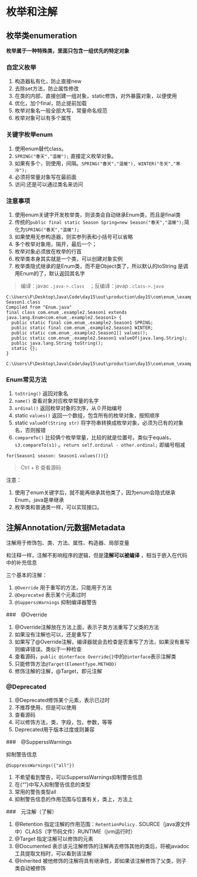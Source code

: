 # 枚举和注解

## 枚举类enumeration

**枚举属于一种特殊类，里面只包含一组优先的特定对象**

### 自定义枚举

1. 构造器私有化，防止直接new
2. 去除set方法，防止属性修改
3. 在类的内部，直接创建一组对象，static修饰，对外暴露对象，以便使用
4. 优化，加个final，防止提前加载
5. 枚举对象名一般全部大写，常量命名规范
6. 枚举对象可以有多个属性

### 关键字枚举enum

1. 使用enum替代class。
2. `SPRING("春天","温暖");` 直接定义枚举对象。
3. 如果有多个，则使用，间隔。`SPRING("春天","温暖"), WINTER("冬天","寒冷");`
4. 必须将常量对象写在最前面
5. 访问:还是可以通过类名来访问

### 注意事项

1. 使用enum关键字开发枚举类，则该类会自动继承Enum类，而且是final类
2. 传统的`public final static Season Spring=new Season("春天","温暖");`简化为`SPRING("春天","温暖");`
3. 如果使用无参构造器，则实参列表和小括号可以省略
4. 多个枚举对象用，隔开，最后一个；
5. 枚举对象必须放在枚举的行首
6. 枚举类本身其实就是一个类，可以创建对象实例
7. 枚举类隐式继承的是Enum类，而不是Object类了，所以默认的toString 是调用Enum的了，默认返回其名字

> 编译：javac `.java->.class`　；反编译：javap `.class->.java`  

```
C:\Users\F\Desktop\Java\Code\day15\out\production\day15\com\enum_\example2>javap Season1.class
Compiled from "Enum.java"
final class com.enum_.example2.Season1 extends java.lang.Enum<com.enum_.example2.Season1> {
  public static final com.enum_.example2.Season1 SPRING;
  public static final com.enum_.example2.Season1 WINTER;
  public static com.enum_.example2.Season1[] values();
  public static com.enum_.example2.Season1 valueOf(java.lang.String);
  public java.lang.String toString();
  static {};
}

C:\Users\F\Desktop\Java\Code\day15\out\production\day15\com\enum_\example2>
```

### Enum常见方法

1. `toString()` 返回对象名 
2. `name()` 查看对象对应枚举常量的名字
3. `ordinal()` 返回枚举对象的次序，从０开始编号
4. static `values()` 返回一个数组，包含所有的枚举对象，按照顺序
5. static `valueOf(String str)` 将字符串转换成枚举对象，必须为已有的对象名，否则报错
6. `compareTo()` 比较俩个枚举常量，比较的就是位置号。类似于equals，`s3.compareTo(s1)` 。`return self.ordinal - other.ordinal;` 即编号相减

```
for(Season1 season: Season1.values()){}
```

> Ctrl + B 查看源码

注意：

1. 使用了enum关键字后，就不能再继承其他类了，因为enum会隐式继承Enum，java是单继承
2. 枚举类和普通类一样，可以实现接口。

## 注解Annotation/元数据Metadata

注解用于修饰包、类、方法、属性、构造器、局部变量

和注释一样，注解不影响程序的逻辑，但是**注解可以被编译** ，相当于嵌入在代码中的补充信息

三个基本的注解：

1. `@Override` 用于重写的方法，只能用于方法
2. `@Deprecated` 表示某个元素过时
3. `@SupperssWarnings` 抑制编译器警告

###　@Override

1. @Override注解放在方法上面，表示子类方法重写了父类的方法
2. 如果没有注解也可以，还是重写了
3. 如果写了@Override注解，编译器就会去检查是否重写了方法，如果没有重写则编译错误。类似于一种检查
4. 查看源码，`public @interface Override{}`中的`@interface`表示注解类
5. 只能修饰方法`@Target(ElementType.METHOD)`
6. 修饰注解的注解，@Target，即元注解

### @Deprecated

1. @Deprecated修饰某个元素，表示已过时
2. 不推荐使用，但是可以使用
3. 查看源码
4. 可以修饰方法，类，字段，包，参数，等等
5. Deprecated用于版本过度或则兼容

###　@SupperssWarnings

抑制警告信息

`@SuppressWarnings({"all"})`

1. 不希望看到警告，可以SupperssWarnings抑制警告信息
2. 在{“”}中写入抑制警告信息的类型
3. 常用的警告类型all
4. 抑制警告信息的作用范围与位置有关，类上，方法上

###　元注解（了解）

1. @Retention 指定注解的作用范围：`RetentionPolicy.`  SOURCE（java源文件中）CLASS（字节码文件）RUNTIME（jvm运行时）
2. @Target  指定注解可以修饰的元素
3. @Documented 表示该元注解修饰的注解再去修饰其他的类后，将被javadoc工具提取文档时，可以看到该注解
4. @Inherited  被他修饰的注解将具有继承性，即如果该注解修饰了父类，则子类自动被修饰
